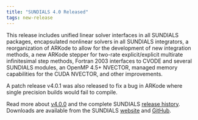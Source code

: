 ```yaml
---
title: "SUNDIALS 4.0 Released"
tags: new-release
---
```


This release includes unified linear solver interfaces in all SUNDIALS packages, encapsulated nonlinear solvers in all SUNDIALS integrators, a reorganization of ARKode to allow for the development of new integration methods, a new ARKode stepper for two-rate explicit/explicit multirate infinitesimal step methods, Fortran 2003 interfaces to CVODE and several SUNDIALS modules, an OpenMP 4.5+ NVECTOR, managed memory capabilities for the CUDA NVECTOR, and other improvements.  

A patch release v4.0.1 was also released to fix a bug in ARKode where single precision builds would fail to compile.

Read more about [v4.0.0](https://computing.llnl.gov/projects/sundials/sundials-software) and the complete SUNDIALS [release history](https://computing.llnl.gov/projects/sundials/release-history). Downloads are available from the SUNDIALS [website](https://computing.llnl.gov/projects/sundials) and [GitHub](https://github.com/LLNL/sundials).
